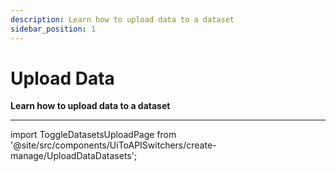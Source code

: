 ```yaml
---
description: Learn how to upload data to a dataset
sidebar_position: 1
---
```


# Upload Data

**Learn how to upload data to a dataset**
<hr />

import ToggleDatasetsUploadPage from '@site/src/components/UiToAPISwitchers/create-manage/UploadDataDatasets';

<ToggleDatasetsUploadPage />